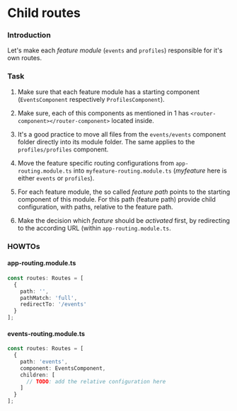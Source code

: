 Child routes
============

### Introduction

Let's make each _feature module_ (`events` and `profiles`) responsible for it's own routes.

### Task

1. Make sure that each feature module has a starting component (`EventsComponent` respectively `ProfilesComponent`).

2. Make sure, each of this components as mentioned in 1 has `<router-component></router-component>` located inside.

3. It's a good practice to move all files from the `events/events` component folder directly into its module folder. The same applies to the `profiles/profiles` component.

4. Move the feature specific routing configurations from `app-routing.module.ts` into `myfeature-routing.module.ts` (_myfeature_ here is either `events` or `profiles`).

5. For each feature module, the so called _feature path_ points to the starting component of this module. For this path (feature path) provide child configuration, with paths, relative to the feature path.

6. Make the decision which _feature_ should be _activated_ first, by redirecting to the according URL (within `app-routing.module.ts`.

### HOWTOs

#### app-routing.module.ts

```ts
const routes: Routes = [
  {
    path: '',
    pathMatch: 'full',
    redirectTo: '/events'
  }
];
```

#### events-routing.module.ts 

```ts
const routes: Routes = [
  {
    path: 'events',
    component: EventsComponent,
    children: [
      // TODO: add the relative configuration here
    ]
  }
];
```
